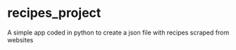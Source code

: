 # recipes_project
A simple app coded in python to create a json file with recipes scraped from websites

